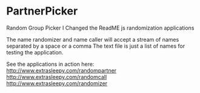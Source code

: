 
# PartnerPicker
Random Group Picker
I Changed the ReadME 
js randomization applications

The name randomizer and name caller will accept a stream of names separated by a space or a comma
The text file is just a list of names for testing the application.  

See the applications in action here:<br>
<a href= "http://www.extrasleepy.com/randompartner">http://www.extrasleepy.com/randompartner</a><br>
<a href= "http://www.extrasleepy.com/randomcall">http://www.extrasleepy.com/randomcall</a><br>
<a href= "http://www.extrasleepy.com/randomizer">http://www.extrasleepy.com/randomizer</a>

